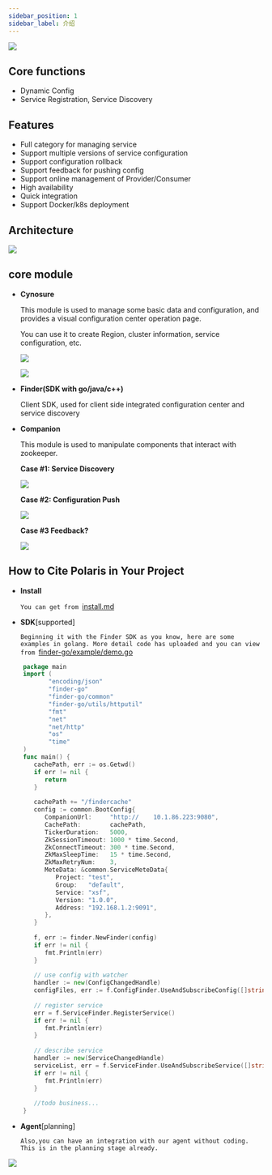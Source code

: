 ```yaml
---
sidebar_position: 1
sidebar_label: 介绍
---
```

![](img/polaris-w.png)

## Core functions
- Dynamic Config
- Service Registration, Service Discovery

## Features
- Full category for managing service
- Support multiple versions of service configuration
- Support configuration rollback
- Support feedback for pushing config
- Support online management of Provider/Consumer
- High availability
- Quick integration
- Support Docker/k8s deployment

## Architecture
![](img/15138432239107.jpg)

## core module
- **Cynosure**

	This module is used to manage some basic data and configuration, and provides a visual configuration center operation page.

	You can use it to create Region, cluster information, service configuration, etc.
  
	![](img/polaris.png)


	![](img/15138461728383.jpg)

- **Finder(SDK with go/java/c++)**

	Client SDK, used for client side integrated configuration center and service discovery

- **Companion**

	This module is used to manipulate components that interact with zookeeper.
  
	**Case #1: Service Discovery**

	![](img/15138469634925.jpg)

	**Case #2: Configuration Push**

	![](img/15138470006112.jpg)

	**Case #3 Feedback?**

	![](img/15138470283686.jpg)



## How to Cite **Polaris** in Your Project

- **Install**

  `You can get from `[install.md](install.md)


- **SDK**[supported]

  `Beginning it with the Finder SDK as you know, here are some examples in golang. More detail code has uploaded and you can view from `[finder-go/example/demo.go](http://git.xfyun.cn/AIaaS/finder-go/src/master/example/demo.go)

```go
    package main
    import (
	       "encoding/json"
	       "finder-go"
	       "finder-go/common"
	       "finder-go/utils/httputil"
	       "fmt"
	       "net"
	       "net/http"
	       "os"
	       "time"
    )    
    func main() {
       cachePath, err := os.Getwd()
	   if err != nil {
		  return
       }        
        
	   cachePath += "/findercache"
	   config := common.BootConfig{
		  CompanionUrl:     "http://    10.1.86.223:9080",
		  CachePath:        cachePath,
		  TickerDuration:   5000,
		  ZkSessionTimeout: 1000 * time.Second,
		  ZkConnectTimeout: 300 * time.Second,
		  ZkMaxSleepTime:   15 * time.Second,
		  ZkMaxRetryNum:    3,
		  MeteData: &common.ServiceMeteData{
			 Project: "test",
			 Group:   "default",
			 Service: "xsf",
			 Version: "1.0.0",
			 Address: "192.168.1.2:9091",
		  },
	   }	
       
	   f, err := finder.NewFinder(config)
	   if err != nil {
		  fmt.Println(err)
	   }	   
       
	   // use config with watcher
	   handler := new(ConfigChangedHandle)
	   configFiles, err := f.ConfigFinder.UseAndSubscribeConfig([]string{"default.cfg", "xsfc.tmol"}, handler)	   
       
	   // register service 
	   err = f.ServiceFinder.RegisterService()
	   if err != nil {
		  fmt.Println(err)
	   } 	   
       
	   // describe service
	   handler := new(ServiceChangedHandle)
	   serviceList, err = f.ServiceFinder.UseAndSubscribeService([]string{"xsf"}, handler)
	   if err != nil {
		  fmt.Println(err)
	   }	   
       
	   //todo business...
    }
```

- **Agent**[planning]

  `Also,you can have an integration with our agent without coding. This is in the planning stage already.`

![](img/15138545464059.jpg)


